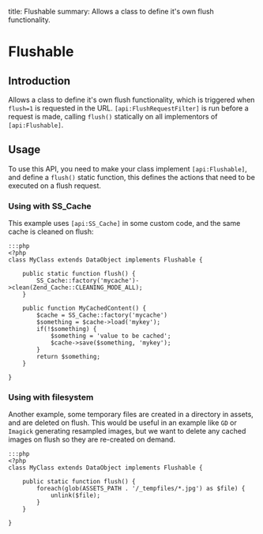 title: Flushable
summary: Allows a class to define it's own flush functionality.
 
# Flushable

## Introduction

Allows a class to define it's own flush functionality, which is triggered when `flush=1` is requested in the URL.
`[api:FlushRequestFilter]` is run before a request is made, calling `flush()` statically on all
implementors of `[api:Flushable]`.

## Usage

To use this API, you need to make your class implement `[api:Flushable]`, and define a `flush()` static function,
this defines the actions that need to be executed on a flush request.

### Using with SS_Cache

This example uses `[api:SS_Cache]` in some custom code, and the same cache is cleaned on flush:

	:::php
	<?php
	class MyClass extends DataObject implements Flushable {
	
		public static function flush() {
			SS_Cache::factory('mycache')->clean(Zend_Cache::CLEANING_MODE_ALL);
		}
	
		public function MyCachedContent() {
			$cache = SS_Cache::factory('mycache')
			$something = $cache->load('mykey');
			if(!$something) {
				$something = 'value to be cached';
				$cache->save($something, 'mykey');
			}
			return $something;
		}
	
	}

### Using with filesystem

Another example, some temporary files are created in a directory in assets, and are deleted on flush. This would be
useful in an example like `GD` or `Imagick` generating resampled images, but we want to delete any cached images on
flush so they are re-created on demand.

	:::php
	<?php
	class MyClass extends DataObject implements Flushable {
	
		public static function flush() {
			foreach(glob(ASSETS_PATH . '/_tempfiles/*.jpg') as $file) {
				unlink($file);
			}
		}
	
	}

